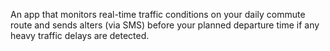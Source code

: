 An app that monitors real-time traffic conditions on your daily commute route and sends alters (via SMS) before your planned departure time if any heavy traffic delays are detected. 
